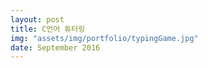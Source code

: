 ```yaml
---
layout: post
title: C언어 튜터링
img: "assets/img/portfolio/typingGame.jpg"
date: September 2016
---
```

